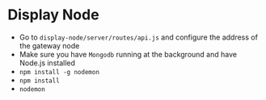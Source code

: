 # Display Node

* Go to `display-node/server/routes/api.js` and configure the address of the gateway node 
* Make sure you have `Mongodb` running at the background and have Node.js installed
* `npm install -g nodemon`
* `npm install`
* `nodemon`
